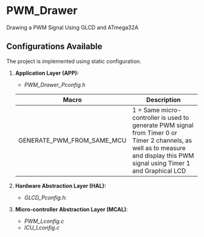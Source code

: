 # PWM_Drawer
Drawing a PWM Signal Using GLCD and ATmega32A

## Configurations Available
The project is implemented using static configuration.
1. **Application Layer (APP):** 
   - *PWM_Drawer_Pconfig.h*
   
   | Macro | Description |
   | ----- | ----------- |
   | GENERATE_PWM_FROM_SAME_MCU | 1 = Same micro-controller is used to generate PWM signal from Timer 0 or Timer 2 channels, as well as to measure and display this PWM signal using Timer 1 and Graphical LCD |
2. **Hardware Abstraction Layer (HAL):**
   - *GLCD_Pconfig.h:*
3. **Micro-controller Abstraction Layer (MCAL)**:
   - *PWM_Lconfig.c*
   - *ICU_Lconfig.c*
